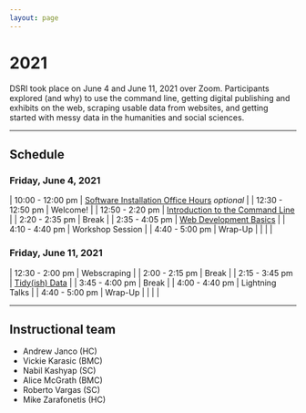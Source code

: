 ```yaml
---
layout: page
---
```


# 2021

DSRI took place on June 4 and June 11, 2021 over Zoom. Participants explored (and why) to use the command line, getting digital publishing and exhibits on the web, scraping usable data from websites, and getting started with messy data in the humanities and social sciences.

---

## Schedule

### **Friday, June 4, 2021**

| 10:00 - 12:00 pm | [Software Installation Office Hours](https://github.com/tri-cods/install) *optional* |
| 12:30 - 12:50 pm | Welcome! |
| 12:50 - 2:20 pm | [Introduction to the Command Line](https://github.com/tri-cods/command-line) |
| 2:20 - 2:35 pm | Break |
| 2:35 - 4:05 pm | [Web Development Basics](https://github.com/tri-cods/html-css) |
| 4:10 - 4:40 pm | Workshop Session |
| 4:40 - 5:00 pm | Wrap-Up |
| | |

### **Friday, June 11, 2021**

| 12:30 - 2:00 pm | Webscraping |
| 2:00 - 2:15 pm | Break |
| 2:15 - 3:45 pm | [Tidy(ish) Data](https://github.com/tri-cods/tidy-data) |
| 3:45 - 4:00 pm | Break |
| 4:00 - 4:40 pm | Lightning Talks |
| 4:40 - 5:00 pm | Wrap-Up |
| | |

---

## Instructional team
- Andrew Janco (HC)
- Vickie Karasic (BMC)
- Nabil Kashyap (SC)
- Alice McGrath (BMC)
- Roberto Vargas (SC)
- Mike Zarafonetis (HC)

